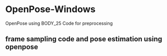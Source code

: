 # OpenPose-Windows
OpenPose using BODY_25
Code for preprocessing
## frame sampling code and pose estimation using openpose
